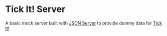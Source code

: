 # Tick It! Server
A basic mock server built with [JSON Server](https://github.com/typicode/json-server.git) to provide dummy data for [Tick It!](https://github.com/eyvazahmadzada/tickit)
